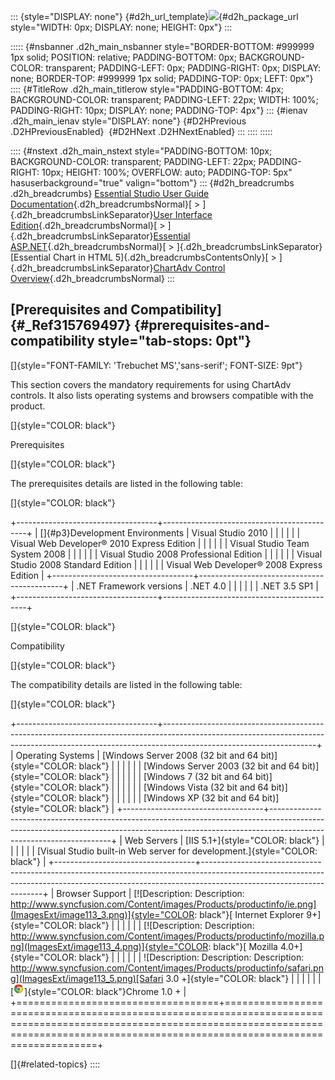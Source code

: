 ::: {style="DISPLAY: none"}
[](ms-xhelp:///?Id=d2h_url_template){#d2h_url_template}![](!package_url!){#d2h_package_url style="WIDTH: 0px; DISPLAY: none; HEIGHT: 0px"}
:::

::::: {#nsbanner .d2h_main_nsbanner style="BORDER-BOTTOM: #999999 1px solid; POSITION: relative; PADDING-BOTTOM: 0px; BACKGROUND-COLOR: transparent; PADDING-LEFT: 0px; PADDING-RIGHT: 0px; DISPLAY: none; BORDER-TOP: #999999 1px solid; PADDING-TOP: 0px; LEFT: 0px"}
:::: {#TitleRow .d2h_main_titlerow style="PADDING-BOTTOM: 4px; BACKGROUND-COLOR: transparent; PADDING-LEFT: 22px; WIDTH: 100%; PADDING-RIGHT: 10px; DISPLAY: none; PADDING-TOP: 4px"}
::: {#ienav .d2h_main_ienav style="DISPLAY: none"}
[](ms-xhelp:///?Id=09abf9b2-fe1c-461c-9619-1c6b5c6342e7){#D2HPrevious .D2HPreviousEnabled}  [](ms-xhelp:///?Id=912933e3-462c-482e-b21d-7d1e6f39d5e8){#D2HNext .D2HNextEnabled}
:::
::::
:::::

:::: {#nstext .d2h_main_nstext style="PADDING-BOTTOM: 10px; BACKGROUND-COLOR: transparent; PADDING-LEFT: 22px; PADDING-RIGHT: 10px; HEIGHT: 100%; OVERFLOW: auto; PADDING-TOP: 5px" hasuserbackground="true" valign="bottom"}
::: {#d2h_breadcrumbs .d2h_breadcrumbs}
[Essential Studio User Guide Documentation](ms-xhelp:///?Id=12457748-09e3-4d74-a240-8e049cedf030){.d2h_breadcrumbsNormal}[ \> ]{.d2h_breadcrumbsLinkSeparator}[User Interface Edition](ms-xhelp:///?Id=c29296b7-531c-413b-a0ec-488ca1f7f669){.d2h_breadcrumbsNormal}[ \> ]{.d2h_breadcrumbsLinkSeparator}[Essential ASP.NET](ms-xhelp:///?Id=25c35330-c127-4dad-9a92-ed79dc7261a6){.d2h_breadcrumbsNormal}[ \> ]{.d2h_breadcrumbsLinkSeparator}[Essential Chart in HTML 5]{.d2h_breadcrumbsContentsOnly}[ \> ]{.d2h_breadcrumbsLinkSeparator}[ChartAdv Control Overview](ms-xhelp:///?Id=37798bff-2c3c-41f2-95e0-5007f99a293b){.d2h_breadcrumbsNormal}
:::

## [Prerequisites and Compatibility]{#_Ref315769497} {#prerequisites-and-compatibility style="tab-stops: 0pt"}

[]{style="FONT-FAMILY: 'Trebuchet MS','sans-serif'; FONT-SIZE: 9pt"} 

This section covers the mandatory requirements for using ChartAdv controls. It also lists operating systems and browsers compatible with the product.

[]{style="COLOR: black"} 

Prerequisites

[]{style="COLOR: black"} 

The prerequisites details are listed in the following table:

[]{style="COLOR: black"} 

+-----------------------------------+--------------------------------------------+
| []{#p3}Development Environments   | Visual Studio 2010                         |
|                                   |                                            |
|                                   | Visual Web Developer® 2010 Express Edition |
|                                   |                                            |
|                                   | Visual Studio Team System 2008             |
|                                   |                                            |
|                                   | Visual Studio 2008 Professional Edition    |
|                                   |                                            |
|                                   | Visual Studio 2008 Standard Edition        |
|                                   |                                            |
|                                   | Visual Web Developer® 2008 Express Edition |
+-----------------------------------+--------------------------------------------+
| .NET Framework versions           | .NET 4.0                                   |
|                                   |                                            |
|                                   | .NET 3.5 SP1                               |
+-----------------------------------+--------------------------------------------+

[]{style="COLOR: black"} 

Compatibility

[]{style="COLOR: black"} 

The compatibility details are listed in the following table:

[]{style="COLOR: black"} 

+-----------------------------------+--------------------------------------------------------------------------------------------------------------------------------------------------------------------------------------------------+
| Operating Systems                 | [Windows Server 2008 (32 bit and 64 bit)]{style="COLOR: black"}                                                                                                                                  |
|                                   |                                                                                                                                                                                                  |
|                                   | [Windows Server 2003 (32 bit and 64 bit)]{style="COLOR: black"}                                                                                                                                  |
|                                   |                                                                                                                                                                                                  |
|                                   | [Windows 7 (32 bit and 64 bit)]{style="COLOR: black"}                                                                                                                                            |
|                                   |                                                                                                                                                                                                  |
|                                   | [Windows Vista (32 bit and 64 bit)]{style="COLOR: black"}                                                                                                                                        |
|                                   |                                                                                                                                                                                                  |
|                                   | [Windows XP (32 bit and 64 bit)]{style="COLOR: black"}                                                                                                                                           |
+-----------------------------------+--------------------------------------------------------------------------------------------------------------------------------------------------------------------------------------------------+
| Web Servers                       | [IIS 5.1+]{style="COLOR: black"}                                                                                                                                                                 |
|                                   |                                                                                                                                                                                                  |
|                                   | [Visual Studio built-in Web server for development.]{style="COLOR: black"}                                                                                                                       |
+-----------------------------------+--------------------------------------------------------------------------------------------------------------------------------------------------------------------------------------------------+
| Browser Support                   | [![Description: Description: http://www.syncfusion.com/Content/images/Products/productinfo/ie.png](ImagesExt/image113_3.png)]{style="COLOR: black"}[ Internet Explorer 9+]{style="COLOR: black"} |
|                                   |                                                                                                                                                                                                  |
|                                   | [![Description: Description: http://www.syncfusion.com/Content/images/Products/productinfo/mozilla.png](ImagesExt/image113_4.png)]{style="COLOR: black"}[ Mozilla 4.0+]{style="COLOR: black"}    |
|                                   |                                                                                                                                                                                                  |
|                                   | ![Description: Description: Description: http://www.syncfusion.com/Content/images/Products/productinfo/safari.png](ImagesExt/image113_5.png)[Safari 3.0 +]{style="COLOR: black"}                 |
|                                   |                                                                                                                                                                                                  |
|                                   | [![Description: C:\\Users\\labuser\\Desktop\\chrome.png](ImagesExt/image113_6.png)]{style="COLOR: black"}Chrome 1.0 +                                                                            |
+===================================+==================================================================================================================================================================================================+

[]{#related-topics}
::::

